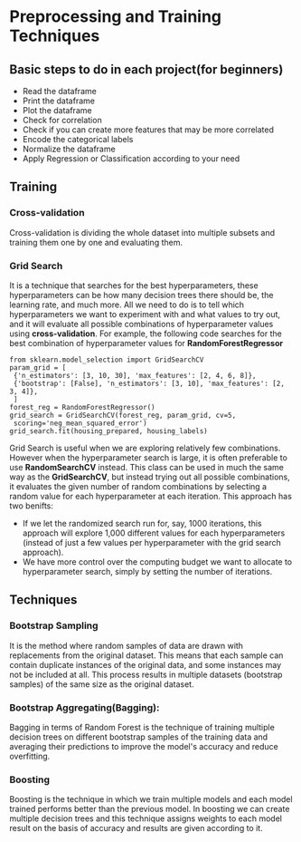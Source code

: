 # Preprocessing and Training Techniques

## Basic steps to do in each project(for beginners)
- Read the dataframe
- Print the dataframe
- Plot the dataframe
- Check for correlation
- Check if you can create more features that may be more correlated
- Encode the categorical labels
- Normalize the dataframe
- Apply Regression or Classification according to your need

## Training
### Cross-validation
Cross-validation is dividing the whole dataset into multiple subsets and training them one by one and evaluating them.

### Grid Search
It is a technique that searches for the best hyperparameters, these hyperparameters can be how many decision trees there should be, the learning
rate, and much more. All we need to do is to tell which hyperparameters we want to experiment with and what values to try out, and it will evaluate all
possible combinations of hyperparameter values using **cross-validation**. For example, the following code searches for the best combination of hyperparameter
values for **RandomForestRegressor**

```
from sklearn.model_selection import GridSearchCV
param_grid = [
 {'n_estimators': [3, 10, 30], 'max_features': [2, 4, 6, 8]},
 {'bootstrap': [False], 'n_estimators': [3, 10], 'max_features': [2, 3, 4]},
 ]
forest_reg = RandomForestRegressor()
grid_search = GridSearchCV(forest_reg, param_grid, cv=5,
 scoring='neg_mean_squared_error')
grid_search.fit(housing_prepared, housing_labels)
```
Grid Search is useful when we are exploring relatively few combinations. However when the hyperparameter search is large, it is often preferable
to use **RandomSearchCV** instead. This class can be used in much the same way as the **GridSearchCV**, but instead trying out all possible combinations, it evaluates the given number of random combinations by selecting a random value for each hyperparameter at each iteration. This approach has two benifts:
- If we let the randomized search run for, say, 1000 iterations, this approach will explore 1,000 different values for each hyperparameters (instead of just a few values per hyperparameter with the grid search approach).
- We have more control over the computing budget we want to allocate to hyperparameter search, simply by setting the number of iterations.

## Techniques

### Bootstrap Sampling
It is the method where random samples of data are drawn with replacements from the original dataset. This means that each sample can contain 
duplicate instances of the original data, and some instances may not be included at all. This process results in multiple datasets (bootstrap samples)
of the same size as the original dataset.

### Bootstrap Aggregating(Bagging):
Bagging in terms of Random Forest is the technique of training multiple decision trees on different bootstrap samples of the training data and averaging their predictions to improve the model's accuracy and reduce overfitting.

### Boosting
Boosting is the technique in which we train multiple models and each model trained performs better than the previous model. In boosting we can create
multiple decision trees and this technique assigns weights to each model result on the basis of accuracy and results are given according to it.

